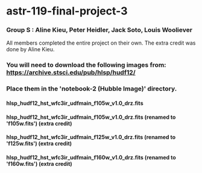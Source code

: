 # astr-119-final-project-3

### Group S : Aline Kieu, Peter Heidler, Jack Soto, Louis Wooliever

All members completed the entire project on their own. The extra credit was done by Aline Kieu.

### You will need to download the following images from: https://archive.stsci.edu/pub/hlsp/hudf12/
### Place them in the 'notebook-2 (Hubble Image)' directory.

#### hlsp_hudf12_hst_wfc3ir_udfmain_f105w_v1.0_drz.fits
#### hlsp_hudf12_hst_wfc3ir_udfmain_f105w_v1.0_drz.fits (renamed to 'f105w.fits') (extra credit)
#### hlsp_hudf12_hst_wfc3ir_udfmain_f125w_v1.0_drz.fits (renamed to 'f125w.fits') (extra credit)
#### hlsp_hudf12_hst_wfc3ir_udfmain_f160w_v1.0_drz.fits (renamed to 'f160w.fits') (extra credit)
